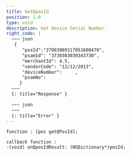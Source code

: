 ```yaml
---
title: GetQposId
position: 1.0
type: void
description: Get Device Serial Number.
right_code: |
  ~~~ json
   {
      "posId":"27003009117051600470",
      "psamId": "3730303030343730",
      "merchantId": 4.5,
      "vendorCode": "12/12/2013",
      "deviceNumber":     ,
      "psamNo": 
     } 
  ~~~
  {: title="Response" }

  ~~~ json
  ~~~
  {: title="Error" }
---
```

```oc
function : [pos getQPosId];
```
```oc
callback function :
-(void) onQposIdResult: (NSDictionary*)posId;
```

